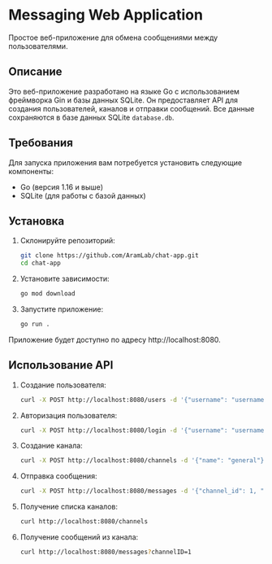 # Messaging Web Application

Простое веб-приложение для обмена сообщениями между пользователями.

## Описание

Это веб-приложение разработано на языке Go с использованием фреймворка Gin и базы данных SQLite. Он предоставляет API для создания пользователей, каналов и отправки сообщений. Все данные сохраняются в базе данных SQLite `database.db`.

## Требования

Для запуска приложения вам потребуется установить следующие компоненты:

- Go (версия 1.16 и выше)
- SQLite (для работы с базой данных)

## Установка

1. Склонируйте репозиторий:

   ```bash
   git clone https://github.com/AramLab/chat-app.git
   cd chat-app
2. Установите зависимости:

   ```bash
   go mod download
3. Запустите приложение:
   
   ```bash
   go run .
Приложение будет доступно по адресу http://localhost:8080.

## Использование API

1. Создание пользователя:
   ```bash
   curl -X POST http://localhost:8080/users -d '{"username": "username", "password": "password"}' -H "Content-Type: application/json"
2. Авторизация пользователя:
   ```bash
   curl -X POST http://localhost:8080/login -d '{"username": "username", "password": "password"}' -H "Content-Type: application/json"
3. Создание канала:
   ```bash
   curl -X POST http://localhost:8080/channels -d '{"name": "general"}' -H "Content-Type: application/json"
4. Отправка сообщения:
   ```bash
   curl -X POST http://localhost:8080/messages -d '{"channel_id": 1, "user_id": 1, "text": "Hello, world!"}' -H "Content-Type: application/json"
5. Получение списка каналов:
   ```bash
   curl http://localhost:8080/channels
6. Получение сообщений из канала:
   ```bash
   curl http://localhost:8080/messages?channelID=1
